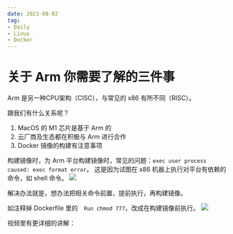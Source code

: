 ```yaml
---
date: 2023-08-02
tag:
- Daily
- Linux
- Docker
---
```

# 关于 Arm 你需要了解的三件事

Arm 是另一种CPU架构（CISC），与常见的 x86 有所不同（RISC）。

跟我们有什么关系呢？
1. MacOS 的 M1 芯片是基于 Arm 的
2. 云厂商及生态都在积极与 Arm 进行合作
3. Docker 镜像的构建有注意事项

构建镜像时，为 Arm 平台构建镜像时，常见的问题：`exec user process caused: exec format error`。
这是因为试图在 x86 机器上执行对平台有依赖的命令，如 shell 命令。
![](https://raw.gitmirror.com/levy9527/image-holder/main/md-image-kit/1690980143888-a9ffdab2-8be1-4463-84ef-d83be1c6d6c5.png)

解决办法就是，想办法把相关命令前置，提前执行，再构建镜像。

如注释掉 Dockerfile 里的　`Run chmod 777`，改成在构建镜像前执行。
![](https://raw.gitmirror.com/levy9527/image-holder/main/md-image-kit/2023-12-17-zfOoTC.png)

视频里有更详细的讲解：
<BiliBili bvid="BV1Eu4y1m75X" />
